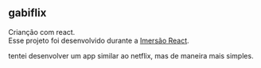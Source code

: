 ## gabiflix
Crianção com react.<br>
Esse projeto foi desenvolvido durante a [Imersão React](https://www.alura.com.br/imersao-react).
<p>tentei desenvolver um app similar ao netflix, mas de maneira mais simples.</p>
